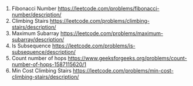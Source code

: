 1. Fibonacci Number https://leetcode.com/problems/fibonacci-number/description/ 
2. Climbing Stairs https://leetcode.com/problems/climbing-stairs/description/
3. Maximum Subarray https://leetcode.com/problems/maximum-subarray/description/
4. Is Subsequence https://leetcode.com/problems/is-subsequence/description/
5. Count number of hops https://www.geeksforgeeks.org/problems/count-number-of-hops-1587115620/1
6. Min Cost Climbing Stairs https://leetcode.com/problems/min-cost-climbing-stairs/description/